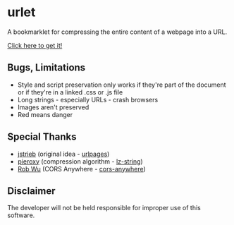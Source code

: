 # urlet

A bookmarklet for compressing the entire content of a webpage into a URL.

[Click here to get it!](https://benja-johnny.github.io/urlet/bookmarklet/)


## Bugs, Limitations

- Style and script preservation only works if they're part of the document or if they're in a linked .css or .js file
- Long strings - especially URLs - crash browsers
- Images aren't preserved
- Red means danger


## Special Thanks

- [jstrieb](https://github.com/jstrieb) (original idea - [urlpages](https://github.com/jstrieb/urlpages))
- [pieroxy](https://github.com/pieroxy) (compression algorithm - [lz-string](https://github.com/pieroxy/lz-string))
- [Rob Wu](https://github.com/Rob--W) (CORS Anywhere - [cors-anywhere](https://github.com/Rob--W/cors-anywhere))


## Disclaimer

The developer will not be held responsible for improper use of this software.
